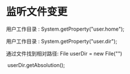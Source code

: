# 监听文件变更

用户工作目录 : System.getProperty("user.home");

用户工作目录 : System.getProperty("user.dir");

通过文件找到相对路径: File userDir = new File("")

​					userDir.getAbsolution();